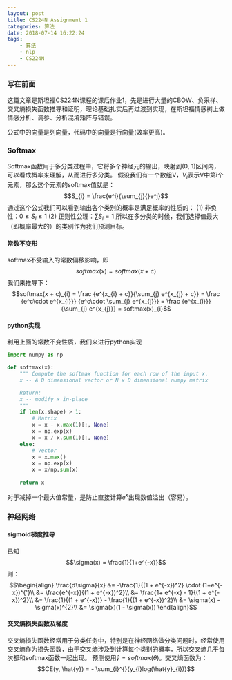 ```yaml
---
layout: post
title: CS224N Assignment 1
categories: 算法
date: 2018-07-14 16:22:24
tags:
    - 算法
    - nlp
    - CS224N
---
```

### 写在前面
这篇文章是斯坦福CS224N课程的课后作业1，先是进行大量的CBOW、负采样、交叉熵损失函数推导和证明，理论基础扎实后再过渡到实现，在斯坦福情感树上做情感分析、调参、分析混淆矩阵与错误。

公式中的向量是列向量，代码中的向量是行向量(效率更高)。

<!-- more -->

### Softmax
Softmax函数用于多分类过程中，它将多个神经元的输出，映射到(0, 1)区间内，可以看成概率来理解，从而进行多分类。
假设我们有一个数组V，$V_{i}$表示V中第i个元素，那么这个元素的softmax值就是：
$$S_{i} = \frac{e^i}{\sum_{j}{}e^j}$$
通过这个公式我们可以看到输出各个类别的概率是满足概率的性质的：
(1) 非负性：$0 \leq S_{i} \leq 1$
(2) 正则性公理：$\sum_{}{}S_{i} = 1$
所以在多分类的时候，我们选择值最大（即概率最大的）的类别作为我们预测目标。

#### 常数不变形
softmax不受输入的常数偏移影响，即
$$softmax(x) = softmax(x+c)$$
我们来推导下：
$$softmax(x + c)_{i} = \frac {e^{x_{i} + c}}{\sum_{j} e^{x_{j} + c}} = \frac {e^c\cdot e^{x_{i}}} {e^c\cdot \sum_{j} e^{x_{j}}} = \frac {e^{x_{i}}} {\sum_{j} e^{x_{j}}} = softmax(x)_{i}$$

#### python实现
利用上面的常数不变性质，我们来进行python实现
```Python
import numpy as np

def softmax(x):
    """ Compute the softmax function for each row of the input x.
    x -- A D dimensional vector or N x D dimensional numpy matrix

    Return:
    x -- modify x in-place
    """
    if len(x.shape) > 1:
        # Matrix
        x = x - x.max(1)[:, None]
        x = np.exp(x)
        x = x / x.sum(1)[:, None]
    else:
        # Vector
        x = x.max()
        x = np.exp(x)
        x = x/np.sum(x)
    
    return x
```
对于减掉一个最大值常量，是防止直接计算$e^x$出现数值溢出（容易）。

### 神经网络
#### sigmoid梯度推导
已知
$$\sigma(x) = \frac{1}{1+e^{-x}}$$
则：
$$\begin{align} \frac{d\sigma}{x} &= -\frac{1}{(1 + e^{-x})^2} \cdot (1+e^{-x})^{'}\\ &= \frac{e^{-x}}{(1 + e^{-x})^2}\\ &= \frac{1+ e^{-x} - 1}{(1 + e^{-x})^2}\\ &= \frac{1}{(1 + e^{-x})} - \frac{1}{(1 + e^{-x})^2}\\ &= \sigma(x) - \sigma(x)^{2}\\ &= \sigma(x)(1 - \sigma(x)) \end{align}$$

#### 交叉熵损失函数及梯度
交叉熵损失函数经常用于分类任务中，特别是在神经网络做分类问题时，经常使用交叉熵作为损失函数，由于交叉熵涉及到计算每个类别的概率，所以交叉熵几乎每次都和softmax函数一起出现。
预测使用$\hat{y} = softmax(\theta)$。交叉熵函数为：
$$CE(y, \hat{y}) = - \sum_{i}^{}{y_{i}log(\hat{y}_{i})}$$
